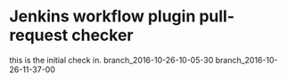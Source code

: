 Jenkins workflow plugin pull-request checker
============================================

this is the initial check in.
branch_2016-10-26-10-05-30
branch_2016-10-26-11-37-00
